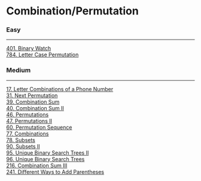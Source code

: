 # Combination/Permutation

### Easy
---
[401. Binary Watch](../solutions/0401-Binary%20Watch.md)</br>
[784. Letter Case Permutation](../solutions/0784-Letter%20Case%20Permutation.md)</br>

### Medium
---
[17. Letter Combinations of a Phone Number](../solutions/0017-Letter%20Combinations%20of%20a%20Phone%20Number.md)</br>
[31. Next Permutation](../solutions/0031-Next%20Permutation.md)</br>
[39. Combination Sum](../solutions/0039-Combination%20Sum.md)</br>
[40. Combination Sum II](../solutions/0040-Combination%20Sum%20II.md)</br>
[46. Permutations](../solutions/0046-Permutations.md)</br>
[47. Permutations II](../solutions/0047-Permutations%20II.md)</br>
[60. Permutation Sequence](../solutions/0060-Permutation%20Sequence.md)</br>
[77. Combinations](../solutions/0077-Combinations.md)</br>
[78. Subsets](../solutions/0078-Subsets.md)</br>
[90. Subsets II](../solutions/0090-Subsets%20II.md)</br>
[95. Unique Binary Search Trees II](../solutions/0095-Unique%20Binary%20Search%20Trees%20II.md)</br>
[96. Unique Binary Search Trees](../solutions/0096-Unique%20Binary%20Search%20Trees.md)</br>
[216. Combination Sum III](../solutions/0216-Combination%20Sum%20III.md)</br>
[241. Different Ways to Add Parentheses](../solutions/0241-Different%20Ways%20to%20Add%20Parentheses.md)</br>
